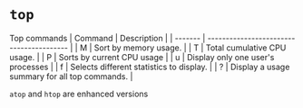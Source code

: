 # `top`

Top commands
| Command | Description                              |
| ------- | ---------------------------------------- |
| M       | Sort by memory usage.                    |
| T       | Total cumulative CPU usage.              |
| P       | Sorts by current CPU usage               |
| u       | Display only one user's processes        |
| f       | Selects different statistics to display. |
| ?       | Display a usage summary for all top commands.                                         |

`atop` and `htop` are enhanced versions 
